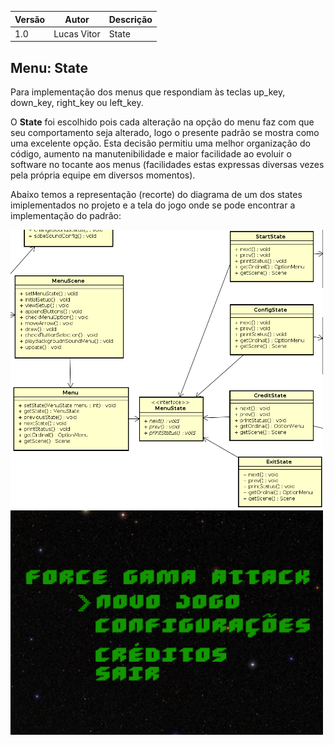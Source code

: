 |Versão|Autor|Descrição|
|------|-----|---------|
|1.0|Lucas Vitor|State|

## Menu: State

Para implementação dos menus que respondiam às teclas up_key, down_key, right_key ou left_key.

O **State** foi escolhido pois cada alteração na opção do menu faz com que seu comportamento seja alterado, logo o presente padrão se mostra como uma excelente opção. Esta decisão permitiu uma melhor organização do código, aumento na manutenibilidade e maior facilidade ao evoluir o software no tocante aos menus (facilidades estas expressas diversas vezes pela própria equipe em diversos momentos).

Abaixo temos a representação (recorte) do diagrama de um dos states imiplementados no projeto e a tela do jogo onde se pode encontrar a implementação do padrão:

<img src="images/menuState.png" alt="state menu" width="500">

<img src="images/menu.png" alt="state menu" width="500">